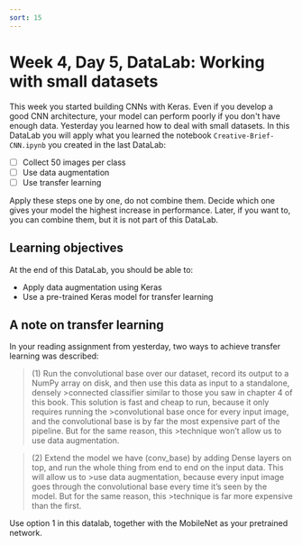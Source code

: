 ```yaml
---
sort: 15
---
```


# Week 4, Day 5, DataLab: Working with small datasets

This week you started building CNNs with Keras. Even if you develop a good CNN architecture, your model can perform poorly if you don't have enough data. Yesterday you learned how to deal with small datasets. In this DataLab you will apply what you learned the notebook `Creative-Brief-CNN.ipynb` you created in the last DataLab:

- [ ] Collect 50 images per class
- [ ] Use data augmentation
- [ ] Use transfer learning

Apply these steps one by one, do not combine them. Decide which one gives your model the highest increase in performance. Later, if you want to, you can combine them, but it is not part of this DataLab.

## Learning objectives

At the end of this DataLab, you should be able to:

- Apply data augmentation using Keras
- Use a pre-trained Keras model for transfer learning

## A note on transfer learning

In your reading assignment from yesterday, two ways to achieve transfer learning was described:

> (1) Run the convolutional base over our dataset, record its output to a NumPy array on disk, and then use this data as input to a standalone, densely >connected classifier similar to those you saw in chapter 4 of this book. This solution is fast and cheap to run, because it only requires running the >convolutional base once for every input image, and the convolutional base is by far the most expensive part of the pipeline. But for the same reason, this >technique won’t allow us to use data augmentation.

> (2) Extend the model we have (conv_base) by adding Dense layers on top, and run the whole thing from end to end on the input data. This will allow us to >use data augmentation, because every input image goes through the convolutional base every time it’s seen by the model. But for the same reason, this >technique is far more expensive than the first.

Use option 1 in this datalab, together with the MobileNet as your pretrained network.
